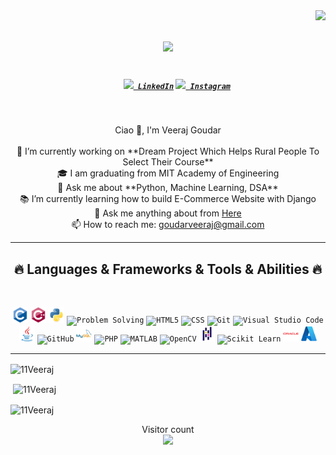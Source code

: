 <img align="right" src="https://visitor-badge.laobi.icu/badge?page_id=11Veeraj.11Veeraj">

<h1 align="center">
  <a href="https://git.io/typing-svg">
    <img src="https://readme-typing-svg.herokuapp.com/?lines=Hello,+There!+👋;This+is+Veeraj+Goudar....;Nice+to+meet+you!&center=true&size=30">
  </a>
</h1>

<h5 align="center">
  <code>
    <a href="https://www.linkedin.com/in/veeraj-goudar-a3348020a/" title="LinkedIn Profile"><img width="60" src="https://img.shields.io/badge/LinkedIn-0077B5?style=for-the-badge&logo=linkedin&logoColor=white"> LinkedIn</a></code>
  <code><a href="https://www.instagram.com/11_veeraj/" title="Instagram Profile"><img width="60" src="https://img.shields.io/badge/Instagram-E4405F?style=for-the-badge&logo=instagram&logoColor=white"> Instagram</a></code>
</h5>
<br>
<p align="center">
    Ciao 👋, I'm Veeraj Goudar
  <br>
  <br>
  🔬 I’m currently working on **Dream Project Which Helps Rural People To Select Their Course**
  <br>
  🎓 I am graduating from MIT Academy of Engineering
  <br>
  💬 Ask me about **Python, Machine Learning, DSA**
  <br>
  📚 I’m currently learning how to build E-Commerce Website with Django
  <br>
  💬 Ask me anything about from <a href="https://github.com/11Veeraj/11Veeraj/issues" title="Issues">Here</a>
  <br>
  📫 How to reach me: <a href="mailto: goudarveeraj@gmail.com">goudarveeraj@gmail.com</a>
</p>

<hr>
<h2 align="center">🔥 Languages & Frameworks & Tools & Abilities 🔥</h2>
<br>
<p align="center">
  <code><img title="C" height="25" src="https://raw.githubusercontent.com/devicons/devicon/master/icons/c/c-original.svg"></code>
  <code><img title="C++" height="25" src="https://raw.githubusercontent.com/devicons/devicon/master/icons/cplusplus/cplusplus-original.svg"></code>
  <code><img title="Python" height="25" src="https://raw.githubusercontent.com/devicons/devicon/1119b9f84c0290e0f0b38982099a2bd027a48bf1/icons/python/python-original.svg"></code>
  <code><img title="Problem Solving" height="25" src="https://raw.githubusercontent.com/zumrudu-anka/zumrudu-anka/master/images/problemSolving.png"></code>
  <code><img title="HTML5" height="25" src="https://raw.githubusercontent.com/zumrudu-anka/zumrudu-anka/master/images/html5.svg"></code>
  <code><img title="CSS" height="25" src="https://raw.githubusercontent.com/zumrudu-anka/zumrudu-anka/master/images/css.svg"></code>
  <code><img title="Git" height="25" src="https://www.vectorlogo.zone/logos/git-scm/git-scm-icon.svg"></code>
  <code><img title="Visual Studio Code" height="25" src="https://raw.githubusercontent.com/zumrudu-anka/zumrudu-anka/master/images/vscode.png"></code>
  <code><img title="Java" height="25" src="https://raw.githubusercontent.com/devicons/devicon/master/icons/java/java-original.svg"></code>
  <code><img title="GitHub" height="25" src="https://raw.githubusercontent.com/zumrudu-anka/zumrudu-anka/master/images/github.svg"></code>
  <code><img title="MySQL" height="25" src="https://raw.githubusercontent.com/devicons/devicon/master/icons/mysql/mysql-original-wordmark.svg"></code>
  <code><img title="PHP" height="25" src="https://raw.githubusercontent.com/zumrudu-anka/zumrudu-anka/master/images/php.svg"></code>
  <code><img title="MATLAB" height="25" src="https://upload.wikimedia.org/wikipedia/commons/2/21/Matlab_Logo.png"></code>
  <code><img title="OpenCV" height="25" src="https://www.vectorlogo.zone/logos/opencv/opencv-icon.svg"></code>
  <code><img title="Pandas" height="25" src="https://raw.githubusercontent.com/devicons/devicon/2ae2a900d2f041da66e950e4d48052658d850630/icons/pandas/pandas-original.svg"></code>
  <code><img title="Scikit Learn" height="25" src="https://upload.wikimedia.org/wikipedia/commons/0/05/Scikit_learn_logo_small.svg"></code>
  <code><img title="Oracle" height="25" src="https://raw.githubusercontent.com/devicons/devicon/master/icons/oracle/oracle-original.svg"></code>
  <code><img title="Azure" height="25" src="https://raw.githubusercontent.com/devicons/devicon/1119b9f84c0290e0f0b38982099a2bd027a48bf1/icons/azure/azure-original.svg"></code>
</p>
<hr>

<p><img align="center" src="https://github-readme-stats.vercel.app/api/top-langs?username=11Veeraj&show_icons=true&locale=en&layout=compact" alt="11Veeraj" /></p>

<p>&nbsp;<img align="center" src="https://github-readme-stats.vercel.app/api?username=11Veeraj&show_icons=true&locale=en" alt="11Veeraj" /></p>


<p><img align="center" src="https://github-readme-streak-stats.herokuapp.com/?user=11Veeraj&" alt="11Veeraj" /></p>
<p align="center"> 
  Visitor count<br>
  <img src="https://profile-counter.glitch.me/11Veeraj/count.svg" />
</p>
